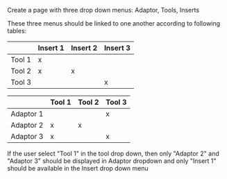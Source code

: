 Create a page with three drop down menus: Adaptor, Tools, Inserts

These three menus should be linked to one another according to following tables:


|        | Insert 1 | Insert 2 | Insert 3 |
|--------|----------|----------|----------|
| Tool 1 |    x     |          |          |
| Tool 2 |    x     |    x     |          |
| Tool 3 |          |          |    x     |

|          | Tool 1 | Tool 2 | Tool 3 |
|----------|--------|--------|--------|
| Adaptor 1|        |        |    x   |
| Adaptor 2|   x    |   x    |        |
| Adaptor 3|   x    |        |   x    |

If the user select "Tool 1" in the tool drop down, then only "Adaptor 2" and "Adaptor 3" should be displayed in Adaptor dropdown and only "Insert 1" should be available in the Insert drop down menu
